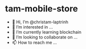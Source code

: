 # tam-mobile-store
- 👋 Hi, I’m @christam-laptrinh
- 👀 I’m interested in ...
- 🌱 I’m currently learning blockchain
- 💞️ I’m looking to collaborate on ...
- 📫 How to reach me ...

<!---
llamas-laptrinh/llamas-laptrinh is a ✨ special ✨ repository because its `README.md` (this file) appears on your GitHub profile.
You can click the Preview link to take a look at your changes.
--->
